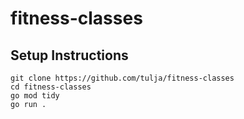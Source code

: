 # fitness-classes

## Setup Instructions 

```
git clone https://github.com/tulja/fitness-classes 
cd fitness-classes
go mod tidy 
go run .
```


